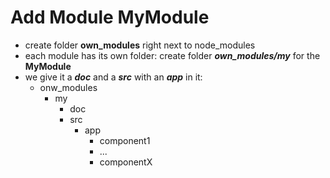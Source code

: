 # Add Module MyModule

* create folder **own_modules** right next to node_modules
* each module has its own folder: create folder ***own_modules/my*** for the **MyModule**
* we give it a ***doc*** and a ***src*** with an ***app*** in it:
    * onw_modules<br>
        * my
            * doc<br>
            * src<br>
                * app<br>
                    * component1<br>
                    * ...<br>
                    * componentX<br>

